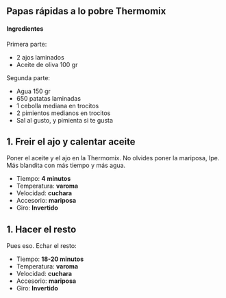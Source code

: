 ## Papas rápidas a lo pobre Thermomix

#### Ingredientes

Primera parte: 
* 2 ajos laminados
* Aceite de oliva 100 gr

Segunda parte:
* Agua 150 gr
* 650 patatas laminadas
* 1 cebolla mediana en trocitos
* 2 pimientos medianos en trocitos
* Sal al gusto, y pimienta si te gusta

## 1. Freir el ajo y calentar aceite

Poner el aceite y el ajo en la Thermomix. No olvides poner la mariposa, Ipe. Más blandita con más tiempo y más agua.

* Tiempo: **4 minutos** 
* Temperatura: **varoma**
* Velocidad: **cuchara**
* Accesorio: **mariposa**
* Giro: **Invertido**

## 1. Hacer el resto

Pues eso. Echar el resto:

* Tiempo: **18-20 minutos** 
* Temperatura: **varoma**
* Velocidad: **cuchara**
* Accesorio: **mariposa**
* Giro: **Invertido**